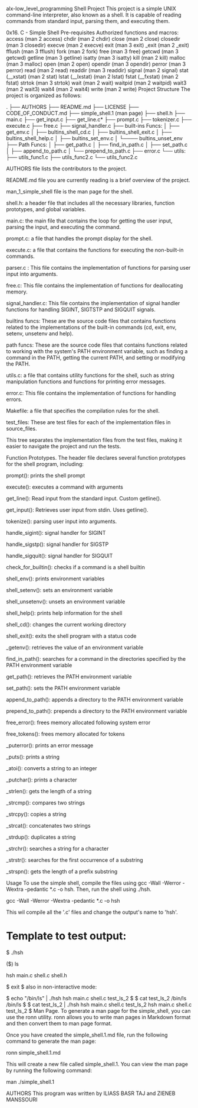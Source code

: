 alx-low_level_programming
Shell Project
This project is a simple UNIX command-line interpreter, also known as a shell. It is capable of reading commands from standard input, parsing them, and executing them.

0x16. C - Simple Shell
Pre-requisites
Authorized functions and macros:
access (man 2 access)
chdir (man 2 chdir)
close (man 2 close)
closedir (man 3 closedir)
execve (man 2 execve)
exit (man 3 exit)
_exit (man 2 _exit)
fflush (man 3 fflush)
fork (man 2 fork)
free (man 3 free)
getcwd (man 3 getcwd)
getline (man 3 getline)
isatty (man 3 isatty)
kill (man 2 kill)
malloc (man 3 malloc)
open (man 2 open)
opendir (man 3 opendir)
perror (man 3 perror)
read (man 2 read)
readdir (man 3 readdir)
signal (man 2 signal)
stat (__xstat) (man 2 stat)
lstat (__lxstat) (man 2 lstat)
fstat (__fxstat) (man 2 fstat)
strtok (man 3 strtok)
wait (man 2 wait)
waitpid (man 2 waitpid)
wait3 (man 2 wait3)
wait4 (man 2 wait4)
write (man 2 write)
Project Structure
The project is organized as follows:

.
├── AUTHORS
├── README.md
├── LICENSE
├── CODE_OF_CONDUCT.md
├── simple_shell.1 (man page)
├── shell.h
├── main.c
├── get_input.c
├── get_line.c*
├── prompt.c
├── tokenizer.c
├── execute.c
├── free.c
├── signal_handler.c
├── built-ins Funcs:
│ ├── get_env.c
│ ├── bultins_shell_cd.c
│ ├── bultins_shell_exit.c
│ ├── bultins_shell_help.c
│ ├── bultins_set_env.c
│ └──── bultins_unset_env
├── Path Funcs:
│ ├── get_path.c
│ ├── find_in_path.c
│ ├── set_path.c
│ ├── append_to_path.c
│ └── prepend_to_path.c
├── error.c
└── utils:
  ├── utils_func1.c
  ├── utils_func2.c
  └── utils_func2.c
 
AUTHORS file lists the contributors to the project.

README.md file you are currently reading is a brief overview of the project.

man_1_simple_shell file is the man page for the shell.

shell.h: a header file that includes all the necessary libraries, function prototypes, and global variables.

main.c: the main file that contains the loop for getting the user input, parsing the input, and executing the command.

prompt.c: a file that handles the prompt display for the shell.

execute.c: a file that contains the functions for executing the non-built-in commands.

parser.c : This file contains the implementation of functions for parsing user input into arguments.

free.c: This file contains the implementation of functions for deallocating memory.

signal_handler.c: This file contains the implementation of signal handler functions for handling SIGINT, SIGTSTP and SIGQUIT signals.

builtins funcs: These are the source code files that contains functions related to the implementations of the built-in commands (cd, exit, env, setenv, unsetenv and help).

path funcs: These are the source code files that contains functions related to working with the system's PATH environment variable, such as finding a command in the PATH, getting the current PATH, and setting or modifying the PATH.

utils.c: a file that contains utility functions for the shell, such as string manipulation functions and functions for printing error messages.

error.c: This file contains the implementation of functions for handling errors.

Makefile: a file that specifies the compilation rules for the shell.

test_files: These are test files for each of the implementation files in source_files.

This tree separates the implementation files from the test files, making it easier to navigate the project and run the tests.

Function Prototypes.
The header file declares several function prototypes for the shell program, including:

prompt(): prints the shell prompt

execute(): executes a command with arguments

get_line(): Read input from the standard input. Custom getline().

get_input(): Retrieves user input from stdin. Uses getline().

tokenize(): parsing user input into arguments.

handle_sigint(): signal handler for SIGINT

handle_sigstp(): signal handler for SIGSTP

handle_sigquit(): signal handler for SIGQUIT

check_for_builtin(): checks if a command is a shell builtin

shell_env(): prints environment variables

shell_setenv(): sets an environment variable

shell_unsetenv(): unsets an environment variable

shell_help(): prints help information for the shell

shell_cd(): changes the current working directory

shell_exit(): exits the shell program with a status code

_getenv(): retrieves the value of an environment variable

find_in_path(): searches for a command in the directories specified by the PATH environment variable

get_path(): retrieves the PATH environment variable

set_path(): sets the PATH environment variable

append_to_path(): appends a directory to the PATH environment variable

prepend_to_path(): prepends a directory to the PATH environment variable

free_error(): frees memory allocated following system error

free_tokens(): frees memory allocated for tokens

_puterror(): prints an error message

_puts(): prints a string

_atoi(): converts a string to an integer

_putchar(): prints a character

_strlen(): gets the length of a string

_strcmp(): compares two strings

_strcpy(): copies a string

_strcat(): concatenates two strings

_strdup(): duplicates a string

_strchr(): searches a string for a character

_strstr(): searches for the first occurrence of a substring

_strspn(): gets the length of a prefix substring

Usage
To use the simple shell, compile the files using gcc -Wall -Werror -Wextra -pedantic *.c -o hsh. Then, run the shell using ./hsh.

gcc -Wall -Werror -Wextra -pedantic *.c -o hsh

This wil compile all the '.c' files and change the output's name to 'hsh'.

Template to test output:
=============

$ ./hsh

($) ls

hsh main.c shell.c shell.h

$ exit
$
also in non-interactive mode:

$ echo "/bin/ls" | ./hsh
hsh main.c shell.c test_ls_2
$
$ cat test_ls_2
/bin/ls
/bin/ls
$
$ cat test_ls_2 | ./hsh
hsh main.c shell.c test_ls_2
hsh main.c shell.c test_ls_2
$
Man Page.
To generate a man page for the simple_shell, you can use the ronn utility. ronn allows you to write man pages in Markdown format and then convert them to man page format.

Once you have created the simple_shell.1.md file, run the following command to generate the man page:

ronn simple_shell.1.md

This will create a new file called simple_shell.1. You can view the man page by running the following command:

man ./simple_shell.1

AUTHORS
This program was written by ILIASS BASR TAJ and ZIENEB MANSSOURI

